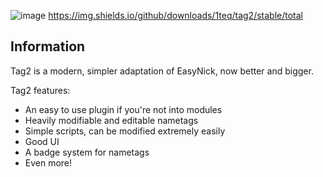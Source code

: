 ![image](https://github.com/1teq/tag2/assets/112202105/bb6aeb7f-4fe8-4484-8835-0dc7ef851651)
https://img.shields.io/github/downloads/1teq/tag2/stable/total
## Information
Tag2 is a modern, simpler adaptation of EasyNick, now better and bigger.

Tag2 features:
- An easy to use plugin if you're not into modules
- Heavily modifiable and editable nametags
- Simple scripts, can be modified extremely easily
- Good UI
- A badge system for nametags
- Even more!
